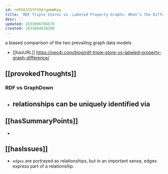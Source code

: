 ```yaml
---
id: rmPG8335YFX94rgmmWKpg
title: 'RDF Triple Stores vs. Labeled Property Graphs: What’s the Difference?'
desc: ''
updated: 1633886706678
created: 1633884018280
---
```


a biased comparison of the two prevailing graph data models

- [[hasURL]] https://neo4j.com/blog/rdf-triple-store-vs-labeled-property-graph-difference/

## [[provokedThoughts]]

### RDF vs GraphDown

- relationships can be uniquely identified via
  - 

## [[hasSummaryPoints]]

- 

## [[hasIssues]]

- `edges` are portrayed as relationships, but in an important sense, edges express part of a relationship.  
